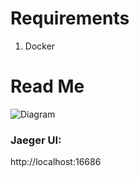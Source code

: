 # Requirements

1. Docker 

# Read Me

![Diagram](http://www.plantuml.com/plantuml/proxy?src=https://github.com/dmartzol/goapi/blob/main/uml-diagram.puml)

### Jaeger UI:

http://localhost:16686
